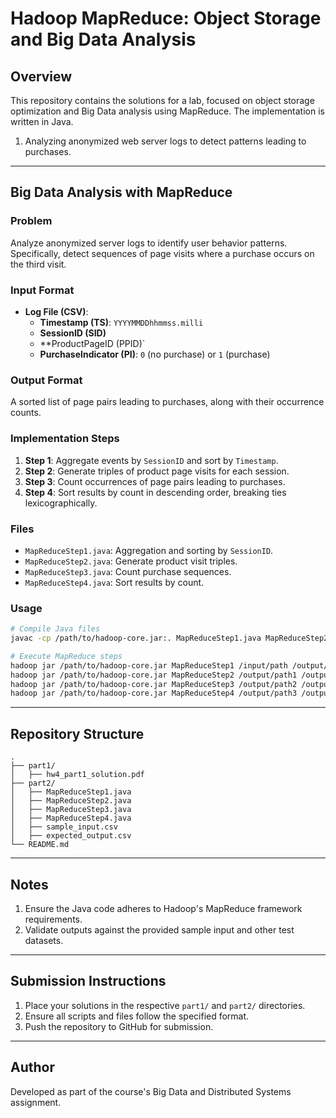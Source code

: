 
# Hadoop MapReduce: Object Storage and Big Data Analysis

## Overview
This repository contains the solutions for a lab, focused on object storage optimization and Big Data analysis using MapReduce. The implementation is written in Java.
1. Analyzing anonymized web server logs to detect patterns leading to purchases.
----
## Big Data Analysis with MapReduce

### Problem
Analyze anonymized server logs to identify user behavior patterns. Specifically, detect sequences of page visits where a purchase occurs on the third visit.

### Input Format
- **Log File (CSV)**:
  - **Timestamp (TS)**: `YYYYMMDDhhmmss.milli`
  - **SessionID (SID)**
  - **ProductPageID (PPID)`
  - **PurchaseIndicator (PI)**: `0` (no purchase) or `1` (purchase)

### Output Format
A sorted list of page pairs leading to purchases, along with their occurrence counts.

### Implementation Steps
1. **Step 1**: Aggregate events by `SessionID` and sort by `Timestamp`.
2. **Step 2**: Generate triples of product page visits for each session.
3. **Step 3**: Count occurrences of page pairs leading to purchases.
4. **Step 4**: Sort results by count in descending order, breaking ties lexicographically.

### Files
- `MapReduceStep1.java`: Aggregation and sorting by `SessionID`.
- `MapReduceStep2.java`: Generate product visit triples.
- `MapReduceStep3.java`: Count purchase sequences.
- `MapReduceStep4.java`: Sort results by count.

### Usage
```bash
# Compile Java files
javac -cp /path/to/hadoop-core.jar:. MapReduceStep1.java MapReduceStep2.java MapReduceStep3.java MapReduceStep4.java

# Execute MapReduce steps
hadoop jar /path/to/hadoop-core.jar MapReduceStep1 /input/path /output/path1
hadoop jar /path/to/hadoop-core.jar MapReduceStep2 /output/path1 /output/path2
hadoop jar /path/to/hadoop-core.jar MapReduceStep3 /output/path2 /output/path3
hadoop jar /path/to/hadoop-core.jar MapReduceStep4 /output/path3 /output/final_output
```

---

## Repository Structure
```plaintext
.
├── part1/
│   ├── hw4_part1_solution.pdf
├── part2/
│   ├── MapReduceStep1.java
│   ├── MapReduceStep2.java
│   ├── MapReduceStep3.java
│   ├── MapReduceStep4.java
│   ├── sample_input.csv
│   ├── expected_output.csv
└── README.md
```

---

## Notes
1. Ensure the Java code adheres to Hadoop's MapReduce framework requirements.
2. Validate outputs against the provided sample input and other test datasets.

---

## Submission Instructions
1. Place your solutions in the respective `part1/` and `part2/` directories.
2. Ensure all scripts and files follow the specified format.
3. Push the repository to GitHub for submission.

---

## Author
Developed as part of the course's Big Data and Distributed Systems assignment.

